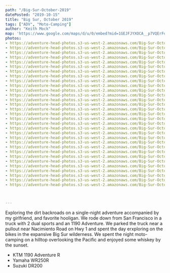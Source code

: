 ```yaml
---
path: "/Big-Sur-October-2019"
datePosted: "2019-10-15"
title: "Big Sur, October 2019"
tags: ["ADV", "Moto-Camping"]
author: "Keith Mock"
map: 'https://www.google.com/maps/d/u/0/embed?mid=1GEJFJYXOCA__p7VQErFqNdeF8ZUwuCaD'
photos:
- https://adventure-head-photos.s3-us-west-2.amazonaws.com/Big-Sur-October-2019/IMG_3285.jpeg
- https://adventure-head-photos.s3-us-west-2.amazonaws.com/Big-Sur-October-2019/IMG_0032.jpeg
- https://adventure-head-photos.s3-us-west-2.amazonaws.com/Big-Sur-October-2019/IMG_0053.jpeg
- https://adventure-head-photos.s3-us-west-2.amazonaws.com/Big-Sur-October-2019/IMG_0056.jpeg
- https://adventure-head-photos.s3-us-west-2.amazonaws.com/Big-Sur-October-2019/IMG_0063.jpeg
- https://adventure-head-photos.s3-us-west-2.amazonaws.com/Big-Sur-October-2019/IMG_0072.jpeg
- https://adventure-head-photos.s3-us-west-2.amazonaws.com/Big-Sur-October-2019/IMG_0074.jpeg
- https://adventure-head-photos.s3-us-west-2.amazonaws.com/Big-Sur-October-2019/IMG_0076.jpeg
- https://adventure-head-photos.s3-us-west-2.amazonaws.com/Big-Sur-October-2019/IMG_0087.jpeg
- https://adventure-head-photos.s3-us-west-2.amazonaws.com/Big-Sur-October-2019/IMG_0091.jpeg
- https://adventure-head-photos.s3-us-west-2.amazonaws.com/Big-Sur-October-2019/IMG_0096.jpeg
- https://adventure-head-photos.s3-us-west-2.amazonaws.com/Big-Sur-October-2019/IMG_0097.jpeg
- https://adventure-head-photos.s3-us-west-2.amazonaws.com/Big-Sur-October-2019/IMG_0103.jpeg
- https://adventure-head-photos.s3-us-west-2.amazonaws.com/Big-Sur-October-2019/IMG_0104.jpeg
- https://adventure-head-photos.s3-us-west-2.amazonaws.com/Big-Sur-October-2019/IMG_0120.jpeg
- https://adventure-head-photos.s3-us-west-2.amazonaws.com/Big-Sur-October-2019/IMG_0124.jpeg
- https://adventure-head-photos.s3-us-west-2.amazonaws.com/Big-Sur-October-2019/IMG_0137.jpeg
- https://adventure-head-photos.s3-us-west-2.amazonaws.com/Big-Sur-October-2019/IMG_0152.jpeg
- https://adventure-head-photos.s3-us-west-2.amazonaws.com/Big-Sur-October-2019/IMG_3287.jpeg
- https://adventure-head-photos.s3-us-west-2.amazonaws.com/Big-Sur-October-2019/IMG_3288.jpeg
- https://adventure-head-photos.s3-us-west-2.amazonaws.com/Big-Sur-October-2019/IMG_3289.jpeg
- https://adventure-head-photos.s3-us-west-2.amazonaws.com/Big-Sur-October-2019/IMG_3291.jpeg
- https://adventure-head-photos.s3-us-west-2.amazonaws.com/Big-Sur-October-2019/IMG_3292.jpeg
- https://adventure-head-photos.s3-us-west-2.amazonaws.com/Big-Sur-October-2019/IMG_3293.jpeg
- https://adventure-head-photos.s3-us-west-2.amazonaws.com/Big-Sur-October-2019/IMG_3294.jpeg
- https://adventure-head-photos.s3-us-west-2.amazonaws.com/Big-Sur-October-2019/IMG_3296.jpeg
- https://adventure-head-photos.s3-us-west-2.amazonaws.com/Big-Sur-October-2019/IMG_3297.jpeg
- https://adventure-head-photos.s3-us-west-2.amazonaws.com/Big-Sur-October-2019/IMG_3298.jpeg
- https://adventure-head-photos.s3-us-west-2.amazonaws.com/Big-Sur-October-2019/IMG_3206.jpeg
- https://adventure-head-photos.s3-us-west-2.amazonaws.com/Big-Sur-October-2019/IMG_3207.jpeg
- https://adventure-head-photos.s3-us-west-2.amazonaws.com/Big-Sur-October-2019/IMG_3242.jpeg



---
```


Exploring the dirt backroads on a single-night adventure accompanied by my girlfriend, and favorite hooligan. We rode down from San Francisco in a truck with 2 dual sports and an 1190 Adventure. We parked the truck near a pullout near Nacimiento Road on Hwy 1 and spent the day erxploring on the bikes in the expansive Big Sur wilderness. We spent the night moto-camping on a hilltop overlooking the Pacific and enjoyed some whiskey by the sunset.

- KTM 1190 Adventure R
- Yamaha WR250R
- Suzuki DR200